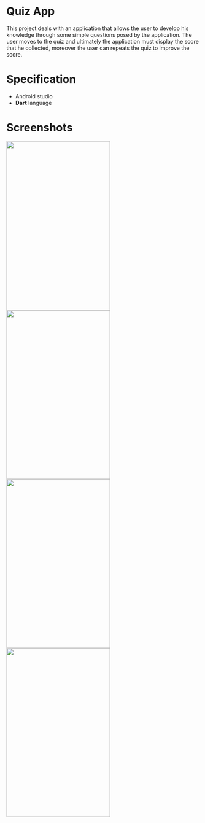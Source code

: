 # Quiz App
 This project deals with an application that allows the user to develop his knowledge through some simple questions posed by the application. The user moves to the quiz and ultimately the application must display the score that he collected, moreover the user can repeats the quiz to improve the score.
 
 # Specification
 <ul>
 <li>Android studio</li>
 <li><b>Dart</b> language</li>
 </ul>

# Screenshots
<img src="https://user-images.githubusercontent.com/51799013/141662190-b664bd17-5d46-406e-b813-4f5c819e820a.jpg" width="270" height="440"> <img src="https://user-images.githubusercontent.com/51799013/141662197-052a752d-e3a9-4ba6-887a-9566e16ed3b2.jpg" width="270" height="440">
<img src="https://user-images.githubusercontent.com/51799013/141662195-b61608c8-ca96-4c3e-8fa6-175297c81ff4.jpg" width="270" height="440"> <img src="https://user-images.githubusercontent.com/51799013/141662192-606b7d8e-5b30-463f-b607-ea7b11450a32.jpg" width="270" height="440">

